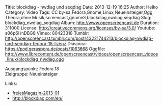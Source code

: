 Title: blockdiag - nwdiag und seqdiag
Date: 2013-12-19 16:25
Author: Heiko
Category: Video
Tags: CC by-sa,Fedora,Gnome,Linux,Neueinsteiger,Ogg Theora,ohne Musik,screencast,gnome3,blockdiag,nwdiag,seqdiag
Slug: blockdiag_nwdiag_seqdiag
Album: http://www.openscreencast.de
Duration: 311000
License: http://creativecommons.org/licenses/by-sa/3.0/
Youtube: s06p6HnDBG8
Vimeo: 80423318
Tumblr: http://openscreencast.tumblr.com/post/43221744213/blockdiag-nwdiag-und-seqdiag-fedora-18-lizenz
Diaspora: https://pod.geraspora.de/posts/1063668
Oggfile: http://www.librecontent.de/openscreencast/videos/openscreencast_videos_linux/blockdiag_nwdiag.ogg

Ausgangspunkt: Fedora 18  
Zielgruppe: Neueinsteiger  

Links:

  * [freiesMagazin-2013-01](http://www.freiesmagazin.de/freiesMagazin-2013-01 "Link zu freiesmagazin.de" )
  * <http://blockdiag.com/en/>

